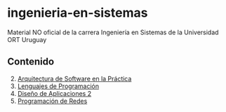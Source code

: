 # ingenieria-en-sistemas

Material NO oficial de la carrera Ingeniería en Sistemas de la Universidad ORT Uruguay

## Contenido

2. [Arquitectura de Software en la Práctica](arquitectura-de-software-en-la-practica) 
1. [Lenguajes de Programación](lenguajes-de-programacion)
4. [Diseño de Aplicaciones 2](diseno-de-aplicaciones-2)
3. [Programación de Redes](programacion-de-redes)
